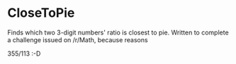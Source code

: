 # CloseToPie
Finds which two 3-digit numbers' ratio is closest to pie. Written to complete a challenge issued on /r/Math, because reasons

355/113 :-D
